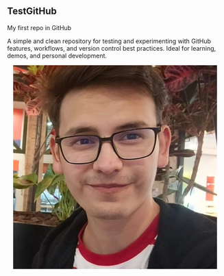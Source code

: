 ## TestGitHub

My first repo in GitHub

A simple and clean repository for testing and experimenting with GitHub features, workflows, and version control best practices. Ideal for learning, demos, and personal development.

<p align="center">
  <img src="foto perfil laboral.JPG" alt="Personal Image"/>
</p>